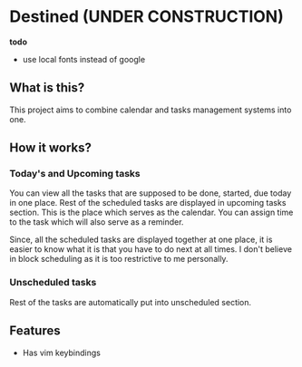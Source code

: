# Destined (UNDER CONSTRUCTION)

**todo**
- use local fonts instead of google

## What is this?

This project aims to combine calendar and tasks management systems into one.

## How it works?

### Today's and Upcoming tasks

You can view all the tasks that are supposed to be done, started, due today in one place. Rest of the scheduled tasks are displayed in upcoming tasks section. This is the place which serves as the calendar. You can assign time to the task which will also serve as a reminder.

Since, all the scheduled tasks are displayed together at one place, it is easier to know what it is that you have to do next at all times. I don't believe in block scheduling as it is too restrictive to me personally.

### Unscheduled tasks

Rest of the tasks are automatically put into unscheduled section.

## Features

- Has vim keybindings